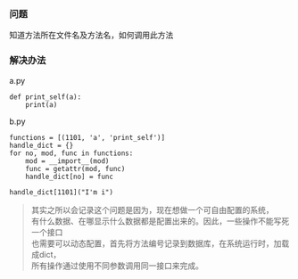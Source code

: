 ### 问题
知道方法所在文件名及方法名，如何调用此方法  
### 解决办法
a.py
```
def print_self(a):
    print(a)
```
b.py
```
functions = [(1101, 'a', 'print_self')]
handle_dict = {}
for no, mod, func in functions:
    mod = __import__(mod)
    func = getattr(mod, func)
    handle_dict[no] = func
    
handle_dict[1101]("I'm i")
```

> 其实之所以会记录这个问题是因为，现在想做一个可自由配置的系统，  
> 有什么数据、在哪显示什么数据都是配置出来的。因此，一些操作不能写死一个接口  
> 也需要可以动态配置，首先将方法编号记录到数据库，在系统运行时，加载成dict，  
> 所有操作通过使用不同参数调用同一接口来完成。  
